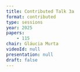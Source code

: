```yaml
---
title: Contributed Talk 3a
format: contributed
type: sessions
year: 2025
papers:
    - 115
chair: Gláucia Murta
videoId: null
presentation: null
draft: false
---
```

